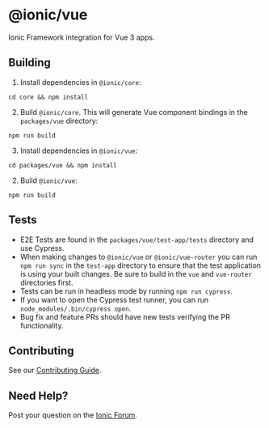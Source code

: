 # @ionic/vue

Ionic Framework integration for Vue 3 apps.

## Building

1. Install dependencies in `@ionic/core`:

```shell
cd core && npm install
```

2. Build `@ionic/core`. This will generate Vue component bindings in the `packages/vue` directory:

```shell
npm run build
````

3. Install dependencies in `@ionic/vue`:

```shell
cd packages/vue && npm install
```

2. Build `@ionic/vue`:

```shell
npm run build
````

## Tests

* E2E Tests are found in the `packages/vue/test-app/tests` directory and use Cypress.
* When making changes to `@ionic/vue` or `@ionic/vue-router` you can run `npm run sync` in the `test-app` directory to ensure that the test application is using your built changes. Be sure to build in the `vue` and `vue-router` directories first.
* Tests can be run in headless mode by running `npm run cypress`.
* If you want to open the Cypress test runner, you can run `node_modules/.bin/cypress open`.
* Bug fix and feature PRs should have new tests verifying the PR functionality.

## Contributing

See our [Contributing Guide](https://github.com/ionic-team/ionic-framework/blob/main/.github/CONTRIBUTING.md).

## Need Help?

Post your question on the [Ionic Forum](http://forum.ionicframework.com/).